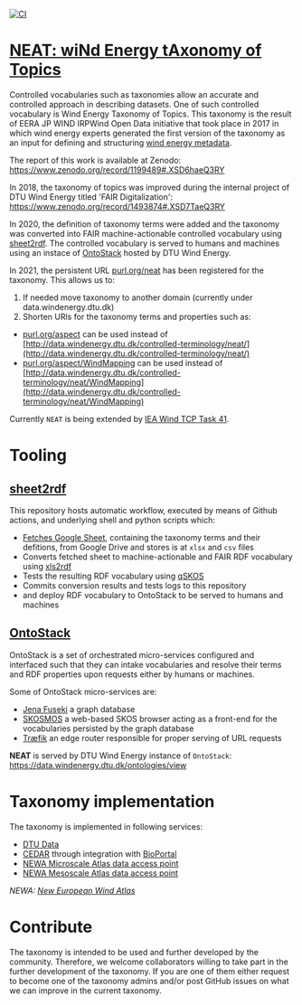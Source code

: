 [![CI](https://github.com/DTUWindEnergy/NEAT-taxonomy/workflows/Sheet2RDF/badge.svg)](https://github.com/DTUWindEnergy/NEAT-taxonomy/actions?query=workflow%3ASheet2RDF)

# [NEAT: wi**N**d **E**nergy t**A**xonomy of **T**opics](http://purl.org/neat/)

Controlled vocabularies such as taxonomies allow an accurate and controlled approach in describing datasets. One of such controlled vocabulary is Wind Energy Taxonomy of Topics. This taxonomy is the result of EERA JP WIND IRPWind Open Data initiative that took place in 2017 in which wind energy experts generated the first version of the taxonomy as an input for defining and structuring [wind energy metadata](https://zenodo.org/record/4013191).

The report of this work is available at Zenodo: https://www.zenodo.org/record/1199489#.XSD6haeQ3RY

In 2018, the taxonomy of topics was improved during the internal project of DTU Wind Energy titled 'FAIR Digitalization':
https://www.zenodo.org/record/1493874#.XSD7TaeQ3RY

In 2020, the definition of taxonomy terms were added and the taxonomy was converted into FAIR machine-actionable controlled vocabulary using [sheet2rdf](https://github.com/fair-data-collective/sheet2rdf).  The controlled vocabulary is served to humans and machines using an instace of [OntoStack](http://data.windenergy.dtu.dk/ontologies/view/) hosted by DTU Wind Energy.

In 2021, the persistent URL [purl.org/neat](purl.org/neat) has been registered for the taxonomy. This allows us to: 
1. If needed move taxonomy to another domain (currently under data.windenergy.dtu.dk)
2. Shorten URls for the taxonomy terms and properties such as:
  - [purl.org/aspect](purl.org/aspect) can be used instead of [http://data.windenergy.dtu.dk/controlled-terminology/neat/](http://data.windenergy.dtu.dk/controlled-terminology/neat/)
  - [purl.org/aspect/WindMapping](purl.org/aspect/WindMapping) can be used instead of [http://data.windenergy.dtu.dk/controlled-terminology/neat/WindMapping](http://data.windenergy.dtu.dk/controlled-terminology/neat/WindMapping)

Currently `NEAT` is being extended by [IEA Wind TCP Task 41](https://iea-wind.org/task41/).


# Tooling
## [sheet2rdf](https://github.com/fair-data-collective/sheet2rdf)

This repository hosts automatic workflow, executed by means of Github actions, and underlying shell and python scripts which:

- [Fetches Google Sheet](https://docs.google.com/spreadsheets/d/1dvfNjJODfhb7vEW0bNmKCz7ae8dXGqOAxEjSita6cls/edit#gid=1404619820), containing the taxonomy terms and their defitions, from Google Drive and stores is at `xlsx` and `csv` files
- Converts fetched sheet to machine-actionable and FAIR RDF vocabulary using [xls2rdf](https://github.com/sparna-git/xls2rdf)
- Tests the resulting RDF vocabulary using [qSKOS](https://github.com/cmader/qSKOS/)
- Commits conversion results and tests logs to this repository
- and deploy RDF vocabulary to OntoStack to be served to humans and machines

## [OntoStack](http://data.windenergy.dtu.dk/ontologies/view/)

OntoStack is a set of orchestrated micro-services configured and interfaced such that they can intake vocabularies and resolve their terms and RDF properties upon requests either by humans or machines.

Some of OntoStack micro-services are:

- [Jena Fuseki](https://jena.apache.org/documentation/fuseki2/) a graph database
- [SKOSMOS](http://www.skosmos.org/) a web-based SKOS browser acting as a front-end for the vocabularies persisted by the graph database
- [Træfik](https://doc.traefik.io/traefik/) an edge router responsible for proper serving of URL requests

**NEAT** is served by DTU Wind Energy instance of `OntoStack`:
https://data.windenergy.dtu.dk/ontologies/view

# Taxonomy implementation
The taxonomy is implemented in following services:
- [DTU Data](https://data.dtu.dk/DTU_Wind_Energy)
- [CEDAR](http://cedar.metadatacenter.org/) through integration with [BioPortal](https://bioportal.bioontology.org/ontologies/WETAXTOPICS/)
- [NEWA Microscale Atlas data access point](https://wps.neweuropeanwindatlas.eu/api/microscale-atlas/v1/docs)
- [NEWA Mesoscale Atlas data access point](https://wps.neweuropeanwindatlas.eu/api/mesoscale-atlas/v1/docs)

*NEWA: [New European Wind Atlas](https://www.neweuropeanwindatlas.eu/)*
# Contribute

The taxonomy is intended to be used and further developed by the community. Therefore, we welcome collaborators willing to take part in the further development of the taxonomy. If you are one of them either request to become one of the taxonomy admins and/or post GitHub issues on what we can improve in the current taxonomy.
